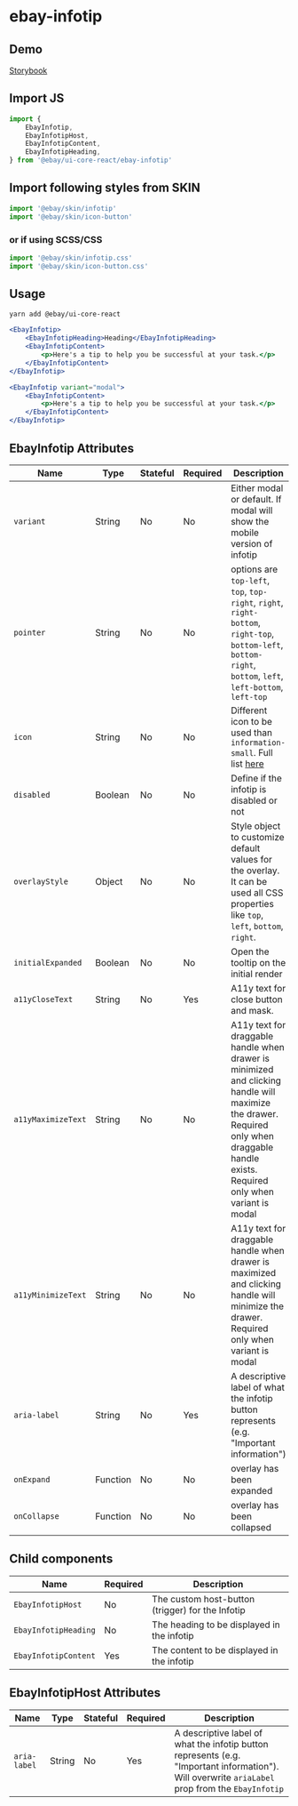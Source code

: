 # ebay-infotip

## Demo

[Storybook](https://opensource.ebay.com/ebayui-core-react/main/?path=/story/ebay-infotip--default-infotip)

## Import JS

```jsx harmony
import {
    EbayInfotip,
    EbayInfotipHost,
    EbayInfotipContent,
    EbayInfotipHeading,
} from '@ebay/ui-core-react/ebay-infotip'
```

## Import following styles from SKIN
```jsx harmony
import '@ebay/skin/infotip'
import '@ebay/skin/icon-button'
```

### or if using SCSS/CSS
```jsx harmony
import '@ebay/skin/infotip.css'
import '@ebay/skin/icon-button.css'
```

## Usage

```
yarn add @ebay/ui-core-react
```

```jsx harmony
<EbayInfotip>
    <EbayInfotipHeading>Heading</EbayInfotipHeading>
    <EbayInfotipContent>
        <p>Here's a tip to help you be successful at your task.</p>
    </EbayInfotipContent>
</EbayInfotip>
```

```jsx harmony
<EbayInfotip variant="modal">
    <EbayInfotipContent>
        <p>Here's a tip to help you be successful at your task.</p>
    </EbayInfotipContent>
</EbayInfotip>
```

## EbayInfotip Attributes

| Name              | Type     | Stateful | Required | Description                                                                                                                                                  |
| ----------------- | -------- | -------- | -------- | ------------------------------------------------------------------------------------------------------------------------------------------------------------ |
| `variant`         | String   | No       | No       | Either modal or default. If modal will show the mobile version of infotip                                                                                    |
| `pointer`         | String   | No       | No       | options are `top-left`, `top`, `top-right`, `right`, `right-bottom`, `right-top`, `bottom-left`, `bottom-right`, `bottom`, `left`, `left-bottom`, `left-top` |
| `icon`            | String   | No       | No       | Different icon to be used than `information-small`. Full list [here](https://ebay.github.io/skin/index.html#icon)                                        |
| `disabled`        | Boolean  | No       | No       | Define if the infotip is disabled or not                                                                                                                     |
| `overlayStyle`    | Object   | No       | No       | Style object to customize default values for the overlay. It can be used all CSS properties like `top`, `left`, `bottom`, `right`.                           |
| `initialExpanded` | Boolean  | No       | No       | Open the tooltip on the initial render                                                                                                                       |
| `a11yCloseText`   | String   | No       | Yes      | A11y text for close button and mask.                                                                                                                         |
| `a11yMaximizeText`   | String   | No       | No      |A11y text for draggable handle when drawer is minimized and clicking handle will maximize the drawer. Required only when draggable handle exists. Required only when variant is modal                                                                      |    
| `a11yMinimizeText`   | String   | No       | No      |A11y text for draggable handle when drawer is maximized and clicking handle will minimize the drawer. Required only when variant is modal                                                                      |
| `aria-label`      | String   | No       | Yes      | A descriptive label of what the infotip button represents (e.g. "Important information")
| `onExpand`        | Function | No       | No       | overlay has been expanded                                                                                                                                    |
| `onCollapse`      | Function | No       | No       | overlay has been collapsed                                                                                                                                   |

## Child components

Name | Required | Description
--- | --- | ---
`EbayInfotipHost`    | No | The custom host-button (trigger) for the Infotip
`EbayInfotipHeading` | No | The heading to be displayed in the infotip
`EbayInfotipContent` | Yes | The content to be displayed in the infotip

## EbayInfotipHost Attributes

| Name              | Type     | Stateful | Required | Description                                                                                                                                                  |
| ----------------- | -------- | -------- | -------- | ------------------------------------------------------------------------------------------------------------------------------------------------------------ |
| `aria-label`      | String   | No       | Yes      | A descriptive label of what the infotip button represents (e.g. "Important information"). Will overwrite `ariaLabel` prop from the `EbayInfotip`
